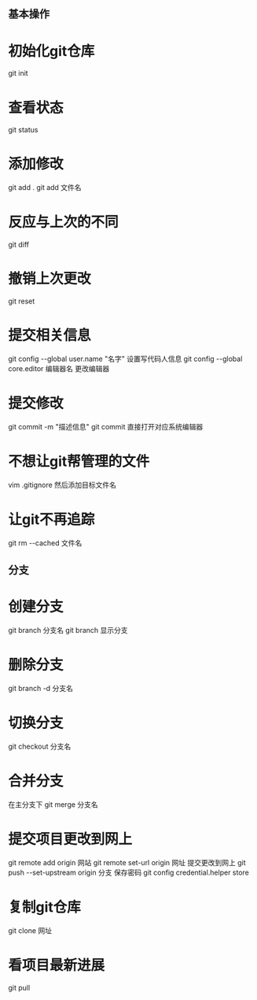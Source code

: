 ## 基本操作
# 初始化git仓库
git init

# 查看状态
git status

# 添加修改
git add .
git add 文件名

# 反应与上次的不同
git diff

# 撤销上次更改
git reset

# 提交相关信息
git config --global user.name "名字"     设置写代码人信息
git config --global core.editor 编辑器名 更改编辑器

# 提交修改
git commit -m "描述信息"
git commit 直接打开对应系统编辑器

# 不想让git帮管理的文件
vim .gitignore 然后添加目标文件名

# 让git不再追踪
git rm --cached 文件名 

## 分支
# 创建分支
git branch 分支名
git branch 显示分支

# 删除分支
git branch -d 分支名

# 切换分支
git checkout 分支名

# 合并分支
在主分支下 
git merge 分支名

# 提交项目更改到网上
git remote add origin 网站
git remote set-url origin 网址
提交更改到网上
git push --set-upstream origin 分支
保存密码
git config credential.helper store 

# 复制git仓库
git clone 网址

# 看项目最新进展
git pull